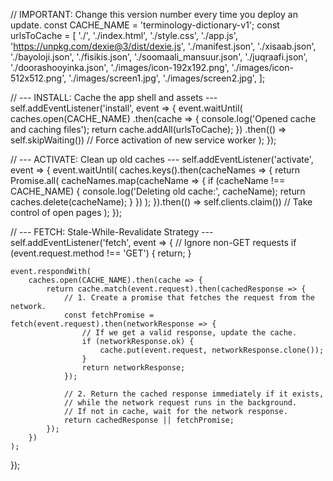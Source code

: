 // IMPORTANT: Change this version number every time you deploy an update.
const CACHE_NAME = 'terminology-dictionary-v1';
const urlsToCache = [
    './',
    './index.html',
    './style.css',
    './app.js',
    'https://unpkg.com/dexie@3/dist/dexie.js',
    './manifest.json',
    './xisaab.json',
    './bayoloji.json',
    './fisikis.json',
    './soomaali_mansuur.json',
    './juqraafi.json',
    './doorashooyinka.json',
    './images/icon-192x192.png',
    './images/icon-512x512.png',
    './images/screen1.jpg',
    './images/screen2.jpg',
];

// --- INSTALL: Cache the app shell and assets ---
self.addEventListener('install', event => {
    event.waitUntil(
        caches.open(CACHE_NAME)
            .then(cache => {
                console.log('Opened cache and caching files');
                return cache.addAll(urlsToCache);
            })
            .then(() => self.skipWaiting()) // Force activation of new service worker
    );
});

// --- ACTIVATE: Clean up old caches ---
self.addEventListener('activate', event => {
    event.waitUntil(
        caches.keys().then(cacheNames => {
            return Promise.all(
                cacheNames.map(cacheName => {
                    if (cacheName !== CACHE_NAME) {
                        console.log('Deleting old cache:', cacheName);
                        return caches.delete(cacheName);
                    }
                })
            );
        }).then(() => self.clients.claim()) // Take control of open pages
    );
});

// --- FETCH: Stale-While-Revalidate Strategy ---
self.addEventListener('fetch', event => {
    // Ignore non-GET requests
    if (event.request.method !== 'GET') {
        return;
    }

    event.respondWith(
        caches.open(CACHE_NAME).then(cache => {
            return cache.match(event.request).then(cachedResponse => {
                // 1. Create a promise that fetches the request from the network.
                const fetchPromise = fetch(event.request).then(networkResponse => {
                    // If we get a valid response, update the cache.
                    if (networkResponse.ok) {
                        cache.put(event.request, networkResponse.clone());
                    }
                    return networkResponse;
                });

                // 2. Return the cached response immediately if it exists,
                // while the network request runs in the background.
                // If not in cache, wait for the network response.
                return cachedResponse || fetchPromise;
            });
        })
    );
});